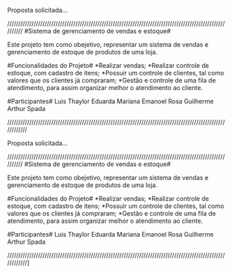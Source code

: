 Proposta solicitada...

////////////////////////////////////////////////////////////////////////////////////////////////////////// #Sistema de gerenciamento de vendas e estoque#

Este projeto tem como obejetivo, representar um sistema de vendas e gerenciamento de estoque de produtos de uma loja.

#Funcionalidades do Projeto# 
*Realizar vendas; 
*Realizar controle de estoque, com cadastro de itens; 
*Possuir um controle de clientes, tal como valores que os clientes já compraram; 
*Gestão e controle de uma fila de atendimento, para assim organizar melhor o atendimento ao cliente.

#Participantes# Luis Thaylor Eduarda Mariana Emanoel Rosa Guilherme Arthur Spada

////////////////////////////////////////////////////////////////////////////////////////////////////////////

Proposta solicitada...


//////////////////////////////////////////////////////////////////////////////////////////////////////////
#Sistema de gerenciamento de vendas e estoque#

Este projeto tem como obejetivo, representar um sistema de vendas e gerenciamento de estoque de produtos de uma loja.


#Funcionalidades do Projeto#
*Realizar vendas;
*Realizar controle de estoque, com cadastro de itens;
*Possuir um controle de clientes, tal como valores que os clientes já compraram;
*Gestão e controle de uma fila de atendimento, para assim organizar melhor o atendimento ao cliente. 





#Participantes#
Luis Thaylor
Eduarda
Mariana
Emanoel Rosa
Guilherme
Arthur Spada

////////////////////////////////////////////////////////////////////////////////////////////////////////////]
